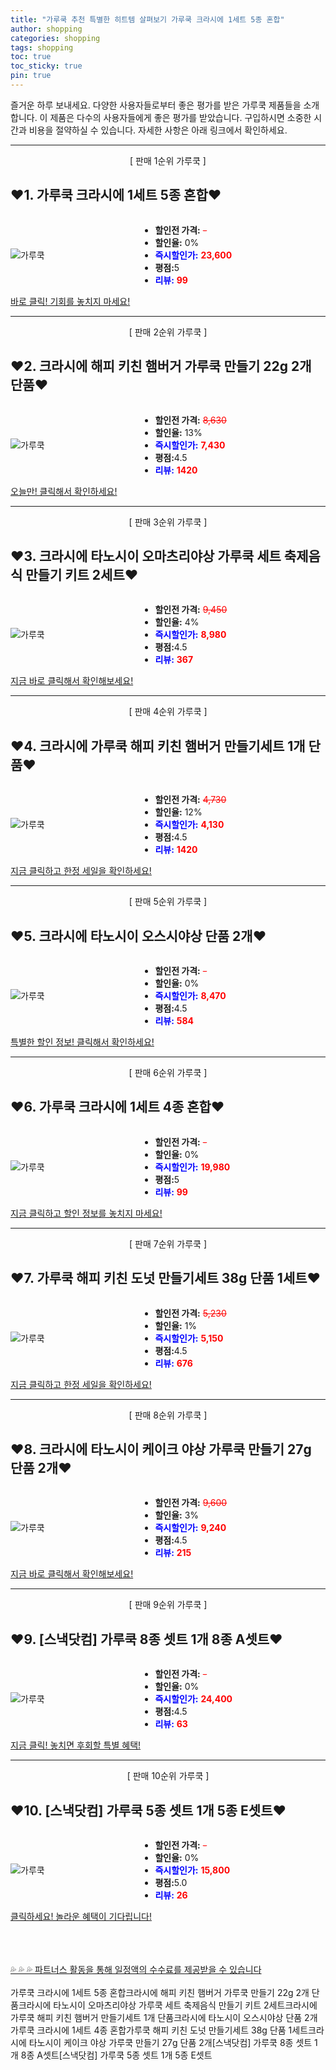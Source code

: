```yaml
---
title: "가루쿡 추천 특별한 히트템 살펴보기 가루쿡 크라시에 1세트 5종 혼합"
author: shopping
categories: shopping
tags: shopping
toc: true
toc_sticky: true
pin: true
---
```

즐거운 하루 보내세요. 다양한 사용자들로부터 좋은 평가를 받은 가루쿡 제품들을 소개합니다. 이 제품은 다수의 사용자들에게 좋은 평가를 받았습니다. 구입하시면 소중한 시간과 비용을 절약하실 수 있습니다. 자세한 사항은 아래 링크에서 확인하세요.

---
<p class="toplist" style="margin: 0 auto; display: block; width: fit-content;">[ 판매 1순위 가루쿡 ]</p>

<h2><strong>❤️1. 가루쿡 크라시에 1세트 5종 혼합❤️</strong></h2>

<div style="display: flex; align-items: center;">
    <div style="flex: 0.4;">
        <img src="https://thumbnail7.coupangcdn.com/thumbnails/remote/230x230ex/image/vendor_inventory/8379/210e27779205770c491bd7d06200193aec0fb3dbb552dc4b016c2936fa56.jpg" alt="가루쿡" style="max-width: 100%;">
    </div>
    <div style="flex: 0.6; margin-left: 10px;">
        <ul>
            <li><strong>할인전 가격:</strong> <del style="color: red;">-</del></li>
            <li><strong>할인율:</strong> 0%</li>
            <li><span style='color:blue'><strong>즉시할인가:</strong></span> <span style='color:red'><strong>23,600</strong></span></li>
            <li><strong>평점:</strong>5</li>
            <li><span style='color:blue'><strong>리뷰:</strong></span> <span style='color:red'><strong>99</strong></span></li>
        </ul>
    </div>
</div>
<div class="center">
    <a href="https://selin100587001.github.io?lptag=AF9450613&subid=githubio&pageKey=8250326457&traceid=V0-153&itemId=23751063790&vendorItemId=90775565190" class="myButton">
        바로 클릭! 기회를 놓치지 마세요!
    </a>
</div>


---
<p class="toplist" style="margin: 0 auto; display: block; width: fit-content;">[ 판매 2순위 가루쿡 ]</p>

<h2><strong>❤️2. 크라시에 해피 키친 햄버거 가루쿡 만들기 22g 2개 단품❤️</strong></h2>

<div style="display: flex; align-items: center;">
    <div style="flex: 0.4;">
        <img src="https://thumbnail9.coupangcdn.com/thumbnails/remote/230x230ex/image/retail/images/2023/07/11/9/2/96943034-d1a0-4bdd-8e25-9bca22d25901.jpg" alt="가루쿡" style="max-width: 100%;">
    </div>
    <div style="flex: 0.6; margin-left: 10px;">
        <ul>
            <li><strong>할인전 가격:</strong> <del style="color: red;">8,630</del></li>
            <li><strong>할인율:</strong> 13%</li>
            <li><span style='color:blue'><strong>즉시할인가:</strong></span> <span style='color:red'><strong>7,430</strong></span></li>
            <li><strong>평점:</strong>4.5</li>
            <li><span style='color:blue'><strong>리뷰:</strong></span> <span style='color:red'><strong>1420</strong></span></li>
        </ul>
    </div>
</div>
<div class="center">
    <a href="https://selin100587001.github.io?lptag=AF9450613&subid=githubio&pageKey=56687722&traceid=V0-153&itemId=18776049026&vendorItemId=86542475512" class="myButton">
        오늘만! 클릭해서 확인하세요!
    </a>
</div>


---
<p class="toplist" style="margin: 0 auto; display: block; width: fit-content;">[ 판매 3순위 가루쿡 ]</p>

<h2><strong>❤️3. 크라시에 타노시이 오마츠리야상 가루쿡 세트 축제음식 만들기 키트 2세트❤️</strong></h2>

<div style="display: flex; align-items: center;">
    <div style="flex: 0.4;">
        <img src="https://thumbnail10.coupangcdn.com/thumbnails/remote/230x230ex/image/retail/images/431885733069216-e4bf28b0-f658-4d32-bcf3-f37ae3ca9819.jpg" alt="가루쿡" style="max-width: 100%;">
    </div>
    <div style="flex: 0.6; margin-left: 10px;">
        <ul>
            <li><strong>할인전 가격:</strong> <del style="color: red;">9,450</del></li>
            <li><strong>할인율:</strong> 4%</li>
            <li><span style='color:blue'><strong>즉시할인가:</strong></span> <span style='color:red'><strong>8,980</strong></span></li>
            <li><strong>평점:</strong>4.5</li>
            <li><span style='color:blue'><strong>리뷰:</strong></span> <span style='color:red'><strong>367</strong></span></li>
        </ul>
    </div>
</div>
<div class="center">
    <a href="https://selin100587001.github.io?lptag=AF9450613&subid=githubio&pageKey=7839401320&traceid=V0-153&itemId=21337436022&vendorItemId=73771993509" class="myButton">
        지금 바로 클릭해서 확인해보세요!
    </a>
</div>


---
<p class="toplist" style="margin: 0 auto; display: block; width: fit-content;">[ 판매 4순위 가루쿡 ]</p>

<h2><strong>❤️4. 크라시에 가루쿡 해피 키친 햄버거 만들기세트 1개 단품❤️</strong></h2>

<div style="display: flex; align-items: center;">
    <div style="flex: 0.4;">
        <img src="https://thumbnail8.coupangcdn.com/thumbnails/remote/230x230ex/image/product/image/vendoritem/2016/05/23/3000050496/372d1a7b-2117-47e9-aa7d-7948d6e532ec.jpg" alt="가루쿡" style="max-width: 100%;">
    </div>
    <div style="flex: 0.6; margin-left: 10px;">
        <ul>
            <li><strong>할인전 가격:</strong> <del style="color: red;">4,730</del></li>
            <li><strong>할인율:</strong> 12%</li>
            <li><span style='color:blue'><strong>즉시할인가:</strong></span> <span style='color:red'><strong>4,130</strong></span></li>
            <li><strong>평점:</strong>4.5</li>
            <li><span style='color:blue'><strong>리뷰:</strong></span> <span style='color:red'><strong>1420</strong></span></li>
        </ul>
    </div>
</div>
<div class="center">
    <a href="https://selin100587001.github.io?lptag=AF9450613&subid=githubio&pageKey=56687722&traceid=V0-153&itemId=196027259&vendorItemId=3466968506" class="myButton">
        지금 클릭하고 한정 세일을 확인하세요!
    </a>
</div>


---
<p class="toplist" style="margin: 0 auto; display: block; width: fit-content;">[ 판매 5순위 가루쿡 ]</p>

<h2><strong>❤️5. 크라시에 타노시이 오스시야상 단품 2개❤️</strong></h2>

<div style="display: flex; align-items: center;">
    <div style="flex: 0.4;">
        <img src="https://thumbnail7.coupangcdn.com/thumbnails/remote/230x230ex/image/retail/images/2808965755333086-c1055880-e6a7-475a-b345-21c6a3c73ccd.jpg" alt="가루쿡" style="max-width: 100%;">
    </div>
    <div style="flex: 0.6; margin-left: 10px;">
        <ul>
            <li><strong>할인전 가격:</strong> <del style="color: red;">-</del></li>
            <li><strong>할인율:</strong> 0%</li>
            <li><span style='color:blue'><strong>즉시할인가:</strong></span> <span style='color:red'><strong>8,470</strong></span></li>
            <li><strong>평점:</strong>4.5</li>
            <li><span style='color:blue'><strong>리뷰:</strong></span> <span style='color:red'><strong>584</strong></span></li>
        </ul>
    </div>
</div>
<div class="center">
    <a href="https://selin100587001.github.io?lptag=AF9450613&subid=githubio&pageKey=7445103559&traceid=V0-153&itemId=19369164654&vendorItemId=3466968513" class="myButton">
        특별한 할인 정보! 클릭해서 확인하세요!
    </a>
</div>


---
<p class="toplist" style="margin: 0 auto; display: block; width: fit-content;">[ 판매 6순위 가루쿡 ]</p>

<h2><strong>❤️6. 가루쿡 크라시에 1세트 4종 혼합❤️</strong></h2>

<div style="display: flex; align-items: center;">
    <div style="flex: 0.4;">
        <img src="https://thumbnail8.coupangcdn.com/thumbnails/remote/230x230ex/image/vendor_inventory/265e/c76934805bb9fc24f3e33eaa8fea15e6f041765ac6c791fc5957d1ef841b.jpg" alt="가루쿡" style="max-width: 100%;">
    </div>
    <div style="flex: 0.6; margin-left: 10px;">
        <ul>
            <li><strong>할인전 가격:</strong> <del style="color: red;">-</del></li>
            <li><strong>할인율:</strong> 0%</li>
            <li><span style='color:blue'><strong>즉시할인가:</strong></span> <span style='color:red'><strong>19,980</strong></span></li>
            <li><strong>평점:</strong>5</li>
            <li><span style='color:blue'><strong>리뷰:</strong></span> <span style='color:red'><strong>99</strong></span></li>
        </ul>
    </div>
</div>
<div class="center">
    <a href="https://selin100587001.github.io?lptag=AF9450613&subid=githubio&pageKey=8250326457&traceid=V0-153&itemId=23751063791&vendorItemId=90775565195" class="myButton">
        지금 클릭하고 할인 정보를 놓치지 마세요!
    </a>
</div>


---
<p class="toplist" style="margin: 0 auto; display: block; width: fit-content;">[ 판매 7순위 가루쿡 ]</p>

<h2><strong>❤️7. 가루쿡 해피 키친 도넛 만들기세트 38g 단품 1세트❤️</strong></h2>

<div style="display: flex; align-items: center;">
    <div style="flex: 0.4;">
        <img src="https://thumbnail9.coupangcdn.com/thumbnails/remote/230x230ex/image/retail/images/1918504216338892-9f573151-b322-4ef4-acd3-cd8c03357dfe.jpg" alt="가루쿡" style="max-width: 100%;">
    </div>
    <div style="flex: 0.6; margin-left: 10px;">
        <ul>
            <li><strong>할인전 가격:</strong> <del style="color: red;">5,230</del></li>
            <li><strong>할인율:</strong> 1%</li>
            <li><span style='color:blue'><strong>즉시할인가:</strong></span> <span style='color:red'><strong>5,150</strong></span></li>
            <li><strong>평점:</strong>4.5</li>
            <li><span style='color:blue'><strong>리뷰:</strong></span> <span style='color:red'><strong>676</strong></span></li>
        </ul>
    </div>
</div>
<div class="center">
    <a href="https://selin100587001.github.io?lptag=AF9450613&subid=githubio&pageKey=6067171540&traceid=V0-153&itemId=11184087479&vendorItemId=3466968507" class="myButton">
        지금 클릭하고 한정 세일을 확인하세요!
    </a>
</div>


---
<p class="toplist" style="margin: 0 auto; display: block; width: fit-content;">[ 판매 8순위 가루쿡 ]</p>

<h2><strong>❤️8. 크라시에 타노시이 케이크 야상 가루쿡 만들기 27g 단품 2개❤️</strong></h2>

<div style="display: flex; align-items: center;">
    <div style="flex: 0.4;">
        <img src="https://thumbnail10.coupangcdn.com/thumbnails/remote/230x230ex/image/retail/images/443039550991723-69761f6a-515f-4f72-89e6-62ed05c860c2.jpg" alt="가루쿡" style="max-width: 100%;">
    </div>
    <div style="flex: 0.6; margin-left: 10px;">
        <ul>
            <li><strong>할인전 가격:</strong> <del style="color: red;">9,600</del></li>
            <li><strong>할인율:</strong> 3%</li>
            <li><span style='color:blue'><strong>즉시할인가:</strong></span> <span style='color:red'><strong>9,240</strong></span></li>
            <li><strong>평점:</strong>4.5</li>
            <li><span style='color:blue'><strong>리뷰:</strong></span> <span style='color:red'><strong>215</strong></span></li>
        </ul>
    </div>
</div>
<div class="center">
    <a href="https://selin100587001.github.io?lptag=AF9450613&subid=githubio&pageKey=1748664415&traceid=V0-153&itemId=2977951433&vendorItemId=70966328806" class="myButton">
        지금 바로 클릭해서 확인해보세요!
    </a>
</div>


---
<p class="toplist" style="margin: 0 auto; display: block; width: fit-content;">[ 판매 9순위 가루쿡 ]</p>

<h2><strong>❤️9. [스낵닷컴] 가루쿡 8종 셋트 1개 8종 A셋트❤️</strong></h2>

<div style="display: flex; align-items: center;">
    <div style="flex: 0.4;">
        <img src="https://thumbnail9.coupangcdn.com/thumbnails/remote/230x230ex/image/vendor_inventory/8cbd/65a9d2e22079de837a5a71ad9054dae00f10fb1a02a4d52cd399fddf7655.jpg" alt="가루쿡" style="max-width: 100%;">
    </div>
    <div style="flex: 0.6; margin-left: 10px;">
        <ul>
            <li><strong>할인전 가격:</strong> <del style="color: red;">-</del></li>
            <li><strong>할인율:</strong> 0%</li>
            <li><span style='color:blue'><strong>즉시할인가:</strong></span> <span style='color:red'><strong>24,400</strong></span></li>
            <li><strong>평점:</strong>4.5</li>
            <li><span style='color:blue'><strong>리뷰:</strong></span> <span style='color:red'><strong>63</strong></span></li>
        </ul>
    </div>
</div>
<div class="center">
    <a href="https://selin100587001.github.io?lptag=AF9450613&subid=githubio&pageKey=8244649681&traceid=V0-153&itemId=18601803184&vendorItemId=3127398871" class="myButton">
        지금 클릭! 놓치면 후회할 특별 혜택!
    </a>
</div>


---
<p class="toplist" style="margin: 0 auto; display: block; width: fit-content;">[ 판매 10순위 가루쿡 ]</p>

<h2><strong>❤️10. [스낵닷컴] 가루쿡 5종 셋트 1개 5종 E셋트❤️</strong></h2>

<div style="display: flex; align-items: center;">
    <div style="flex: 0.4;">
        <img src="https://thumbnail9.coupangcdn.com/thumbnails/remote/230x230ex/image/vendor_inventory/17f8/2500f3d5db6370884fba321fefa21d5ffbe2d8082545a82d77066f37a8b9.jpg" alt="가루쿡" style="max-width: 100%;">
    </div>
    <div style="flex: 0.6; margin-left: 10px;">
        <ul>
            <li><strong>할인전 가격:</strong> <del style="color: red;">-</del></li>
            <li><strong>할인율:</strong> 0%</li>
            <li><span style='color:blue'><strong>즉시할인가:</strong></span> <span style='color:red'><strong>15,800</strong></span></li>
            <li><strong>평점:</strong>5.0</li>
            <li><span style='color:blue'><strong>리뷰:</strong></span> <span style='color:red'><strong>26</strong></span></li>
        </ul>
    </div>
</div>
<div class="center">
    <a href="https://selin100587001.github.io?lptag=AF9450613&subid=githubio&pageKey=8245805702&traceid=V0-153&itemId=18593102743&vendorItemId=3127352772" class="myButton">
        클릭하세요! 놀라운 혜택이 기다립니다!
    </a>
</div>

<br><br><br>[💦 💦 💦 파트너스 활동을 통해 일정액의 수수료를 제공받을 수 있습니다](https://link.coupang.com/a/bcpT2c)<br><br>가루쿡 크라시에 1세트 5종 혼합크라시에 해피 키친 햄버거 가루쿡 만들기 22g 2개 단품크라시에 타노시이 오마츠리야상 가루쿡 세트 축제음식 만들기 키트 2세트크라시에 가루쿡 해피 키친 햄버거 만들기세트 1개 단품크라시에 타노시이 오스시야상 단품 2개가루쿡 크라시에 1세트 4종 혼합가루쿡 해피 키친 도넛 만들기세트 38g 단품 1세트크라시에 타노시이 케이크 야상 가루쿡 만들기 27g 단품 2개[스낵닷컴] 가루쿡 8종 셋트 1개 8종 A셋트[스낵닷컴] 가루쿡 5종 셋트 1개 5종 E셋트
